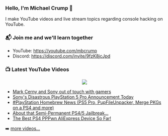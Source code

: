 ### Hello, I'm Michael Crump 👋

I make YouTube videos and live stream topics regarding console hacking on YouTube. 

### 📬 Join me and we'll learn together

- YouTube: https://youtube.com/mbcrump
- Discord: https://discord.com/invite/9fzK8jcJpd

### 📺 Latest YouTube Videos

<div align="center">

[<img src="https://img.shields.io/badge/-Subscribe-red?style=for-the-badge&logo=youtube&logoColor=white"/>](https://www.youtube.com/c/mbcrump?sub_confirmation=1)

</div>

<!-- YOUTUBE:START -->
- [Mark Cerny and Sony out of touch with gamers](https://www.youtube.com/watch?v=DmyJpnPhipg)
- [Sony&#39;s Disastrous PlayStation 5 Pro Announcement Today](https://www.youtube.com/watch?v=FZQHEO0NOmI)
- [#PlayStation Homebrew News &lpar;PS5 Pro, PupFileUnpacker, Merge PKGs on a PS4 and more&rpar;](https://www.youtube.com/watch?v=ZbQRyXG2diU)
- [About that Semi-Permanent PS4/5 Jailbreak...](https://www.youtube.com/watch?v=Ml24CCpeNME)
- [The Best PS4 PPPwn AliExpress Device So Far!](https://www.youtube.com/watch?v=zPOXlZv8yhA)
<!-- YOUTUBE:END -->

➡️ [more videos...](https://youtube.com/mbcrump)

